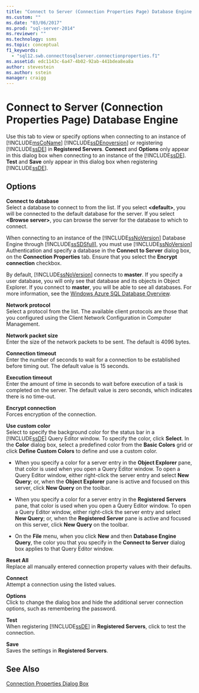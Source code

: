 ```yaml
---
title: "Connect to Server (Connection Properties Page) Database Engine | Microsoft Docs"
ms.custom: ""
ms.date: "03/06/2017"
ms.prod: "sql-server-2014"
ms.reviewer: ""
ms.technology: ssms
ms.topic: conceptual
f1_keywords: 
  - "sql12.swb.connecttosqlserver.connectionproperties.f1"
ms.assetid: edc1143c-6a47-4b02-92ab-441bdea8ea8a
author: stevestein
ms.author: sstein
manager: craigg
---
```

# Connect to Server (Connection Properties Page) Database Engine
  Use this tab to view or specify options when connecting to an instance of [!INCLUDE[msCoName](../../includes/msconame-md.md)] [!INCLUDE[ssDEnoversion](../../includes/ssdenoversion-md.md)] or registering [!INCLUDE[ssDE](../../includes/ssde-md.md)] in **Registered Servers**. **Connect** and **Options** only appear in this dialog box when connecting to an instance of the [!INCLUDE[ssDE](../../includes/ssde-md.md)]. **Test** and **Save** only appear in this dialog box when registering [!INCLUDE[ssDE](../../includes/ssde-md.md)].  
  
## Options  
 **Connect to database**  
 Select a database to connect to from the list. If you select **\<default>**, you will be connected to the default database for the server. If you select **\<Browse server>**, you can browse the server for the database to which to connect.  
  
 When connecting to an instance of the [!INCLUDE[ssNoVersion](../../includes/ssnoversion-md.md)] Database Engine through [!INCLUDE[ssSDSfull](../../includes/sssdsfull-md.md)], you must use [!INCLUDE[ssNoVersion](../../includes/ssnoversion-md.md)] Authentication and specify a database in the **Connect to Server** dialog box, on the **Connection Properties** tab. Ensure that you select the **Encrypt connection** checkbox.  
  
 By default, [!INCLUDE[ssNoVersion](../../includes/ssnoversion-md.md)] connects to **master**. If you specify a user database, you will only see that database and its objects in Object Explorer. If you connect to **master**, you will be able to see all databases. For more information, see the [Windows Azure SQL Database Overview](https://go.microsoft.com/fwlink/?LinkId=163948).  
  
 **Network protocol**  
 Select a protocol from the list. The available client protocols are those that you configured using the Client Network Configuration in Computer Management.  
  
 **Network packet size**  
 Enter the size of the network packets to be sent. The default is 4096 bytes.  
  
 **Connection timeout**  
 Enter the number of seconds to wait for a connection to be established before timing out. The default value is 15 seconds.  
  
 **Execution timeout**  
 Enter the amount of time in seconds to wait before execution of a task is completed on the server. The default value is zero seconds, which indicates there is no time-out.  
  
 **Encrypt connection**  
 Forces encryption of the connection.  
  
 **Use custom color**  
 Select to specify the background color for the status bar in a [!INCLUDE[ssDE](../../includes/ssde-md.md)] Query Editor window. To specify the color, click **Select**. In the **Color** dialog box, select a predefined color from the **Basic Colors** grid or click **Define Custom Colors** to define and use a custom color.  
  
-   When you specify a color for a server entry in the **Object Explorer** pane, that color is used when you open a Query Editor window. To open a Query Editor window, either right-click the server entry and select **New Query**; or, when the **Object Explorer** pane is active and focused on this server, click **New Query** on the toolbar.  
  
-   When you specify a color for a server entry in the **Registered Servers** pane, that color is used when you open a Query Editor window. To open a Query Editor window, either right-click the server entry and select **New Query**; or, when the **Registered Server** pane is active and focused on this server, click **New Query** on the toolbar.  
  
-   On the **File** menu, when you click **New** and then **Database Engine Query**, the color you that you specify in the **Connect to Server** dialog box applies to that Query Editor window.  
  
 **Reset All**  
 Replace all manually entered connection property values with their defaults.  
  
 **Connect**  
 Attempt a connection using the listed values.  
  
 **Options**  
 Click to change the dialog box and hide the additional server connection options, such as remembering the password.  
  
 **Test**  
 When registering [!INCLUDE[ssDE](../../includes/ssde-md.md)] in **Registered Servers**, click to test the connection.  
  
 **Save**  
 Saves the settings in **Registered Servers**.  
  
## See Also  
 [Connection Properties Dialog Box](../../database-engine/connection-properties-dialog-box.md)  
  
  
